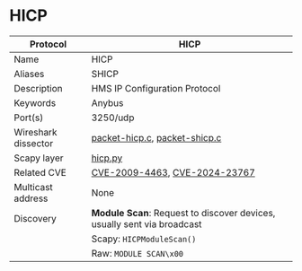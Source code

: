 # HICP

| Protocol | HICP |
|---|---|
| Name | HICP |
| Aliases | SHICP |
| Description | HMS IP Configuration Protocol |
| Keywords | Anybus |
| Port(s) | 3250/udp |
| Wireshark dissector | [packet-hicp.c](https://github.com/wireshark/wireshark/blob/master/epan/dissectors/packet-hicp.c), [packet-shicp.c](https://github.com/wireshark/wireshark/blob/master/epan/dissectors/packet-shicp.c) |
| Scapy layer | [hicp.py](https://github.com/secdev/scapy/blob/master/scapy/contrib/hicp.py) |
| Related CVE | [CVE-2009-4463](https://nvd.nist.gov/vuln/detail/CVE-2009-4463), [CVE-2024-23767](https://nvd.nist.gov/vuln/detail/CVE-2024-23767) |
| Multicast address | None |
| Discovery | **Module Scan**: Request to discover devices, usually sent via broadcast
| | Scapy: `HICPModuleScan()`
| | Raw: `MODULE SCAN\x00` |


